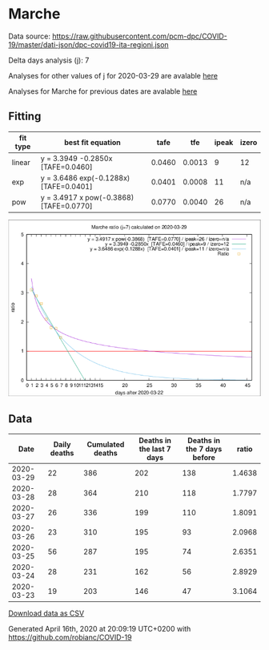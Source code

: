 # Marche

Data source: https://raw.githubusercontent.com/pcm-dpc/COVID-19/master/dati-json/dpc-covid19-ita-regioni.json

Delta days analysis (j): 7

Analyses for other values of j for 2020-03-29 are avalable [here](../2020-03-29/README.md)

Analyses for Marche for previous dates are avalable [here](../README.md)

## Fitting 
|fit type|best fit equation|tafe|tfe|ipeak|izero|
|-------|-----|--------|------|---|---|
|linear|y = 3.3949 -0.2850x  [TAFE=0.0460]|0.0460|0.0013|9|12|
|exp|y = 3.6486 exp(-0.1288x)  [TAFE=0.0401]|0.0401|0.0008|11|n/a|
|pow|y = 3.4917 x pow(-0.3868)  [TAFE=0.0770]|0.0770|0.0040|26|n/a|

![Plot](COVID-19_marche_j7_2020-03-29.png)

## Data
|Date|Daily deaths|Cumulated deaths|Deaths in the last 7 days|Deaths in the 7 days before|ratio|
|----|----------|-----------|-------|--------------------|-----|
|2020-03-29|22|386|202|138|1.4638|
|2020-03-28|28|364|210|118|1.7797|
|2020-03-27|26|336|199|110|1.8091|
|2020-03-26|23|310|195|93|2.0968|
|2020-03-25|56|287|195|74|2.6351|
|2020-03-24|28|231|162|56|2.8929|
|2020-03-23|19|203|146|47|3.1064|

[Download data as CSV](COVID-19_marche_j7_2020-03-29.csv)

Generated April 16th, 2020 at 20:09:19 UTC+0200 with https://github.com/robianc/COVID-19
